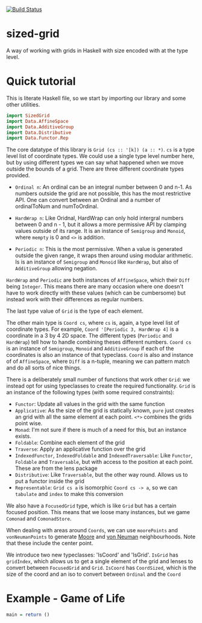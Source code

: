 [![Build Status](https://travis-ci.org/edwardwas/sized-grid.svg?branch=master)](https://travis-ci.org/edwardwas/sized-grid)

sized-grid
===========

A way of working with grids in Haskell with size encoded with at the type level.

Quick tutorial
========

This is literate Haskell file, so we start by importing our library and some other utilities.

```haskell
import SizedGrid
import Data.AffineSpace
import Data.AdditiveGroup
import Data.Distributive
import Data.Functor.Rep
```

The core datatype of this library is `Grid (cs :: '[k]) (a :: *)`. `cs` is a type level list of coordinate types. We could use a single type level number here, but by using different types we can say what happened when we move outside the bounds of a grid. There are three different coordinate types provided.

* `Ordinal n`: An ordinal can be an integral number between 0 and n-1. As numbers outside the grid are not possible, this has the most restrictive API. One can convert between an Ordinal and a number of ordinalToNum and numToOrdinal.

* `HardWrap n`: Like Oridnal, HardWrap can only hold intergral numbers between 0 and n - 1, but it allows a more permissive API by clamping values outside of its range. It is an instance of `Semigroup` and `Monoid`, where `mempty` is 0 and `<>` is addition. 

* `Periodic n`: This is the most permissive. When a value is generated outside the given range, it wraps then around using modular arithmetic. Is is an instance of `Semigroup` and `Monoid` like `HardWrap`, but also of `AdditiveGroup` allowing negation.

`HardWrap` and `Periodic` are both instances of `AffineSpace`, which their `Diff` being `Integer`. This means there are many occasion where one doesn't have to work directly with these values (which can be cumbersome) but instead work with their differences as regular numbers.

The last type value of `Grid` is the type of each element. 

The other main type is `Coord cs`, where `cs` is, again, a type level list of coordinate types. For example, `Coord '[Periodic 3, HardWrap 4]` is a coordinate in a 3 by 4 2D space. The different types (`Periodic` and `HardWrap`) tell how to handle combining theses different numbers. `Coord cs` is an instance of `Semigroup`, `Monoid` and `AdditiveGroup` if each of the coordinates is also an instance of that typeclass. `Coord` is also and instance of of `AffineSpace`, where `Diff` is a n-tuple, meaning we can pattern match and do all sorts of nice things.

There is a deliberately small number of functions that work other `Grid`: we instead opt for using typeclasses to create the required functionality. `Grid` is an instance of the following types (with some required constraints):

* `Functor`: Update all values in the grid with the same function
* `Applicative`: As the size of the grid is statically known, `pure` just creates an grid with all the same element at each point. `<*>` combines the grids point wise.
* `Monad`: I'm not sure if there is much of a need for this, but an instance exists.  
* `Foldable`: Combine each element of the grid
* `Traverse`: Apply an applicative function over the grid
* `IndexedFunctor`, `IndexedFoldable` and `IndexedTraversable`: Like `Functor`, `Foldable` and `Traversable`, but with access to the position at each point. These are from the lens package
* `Distributive`: Like `Traversable`, but the other way round. Allows us to put a functor inside the grid
* `Representable`: `Grid cs a` is isomorphic `Coord cs -> a`, so we can `tabulate` and `index` to make this conversion

We also have a `FocusedGrid` type, which is like `Grid` but has a certain focused position. This means that we loose many instances, but we game `Comonad` and `ComonadStore`. 

When dealing with areas around `Coords`, we can use `moorePoints` and `vonNeumanPoints` to generate [Moore](https://en.wikipedia.org/wiki/Moore_neighborhood) and [von Neuman](https://en.wikipedia.org/wiki/Von_Neumann_neighborhood) neighbourhoods. Note that these include the center point.

We introduce two new typeclasses: 'IsCoord' and 'IsGrid'. `IsGrid` has `gridIndex`, which allows us to get a single element of the grid and lenses to convert between `FocusedGrid` and `Grid`. `IsCoord` has `CoordSized`, which is the size of the coord and an iso to convert between `Ordinal` and the `Coord`

Example - Game of Life
=====================

```haskell
main = return ()
```


